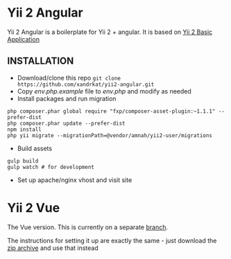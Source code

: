 Yii 2 Angular
============================

Yii 2 Angular is a boilerplate for Yii 2 + angular. It is based on 
[Yii 2 Basic Application](https://github.com/yiisoft/yii2-app-basic)


INSTALLATION
------------

* Download/clone this repo ```git clone https://github.com/xandrkat/yii2-angular.git```
* Copy *env.php.example* file to *env.php* and modify as needed 
* Install packages and run migration

```
php composer.phar global require "fxp/composer-asset-plugin:~1.1.1" --prefer-dist
php composer.phar update --prefer-dist
npm install
php yii migrate --migrationPath=@vendor/amnah/yii2-user/migrations
```

* Build assets

```
gulp build
gulp watch # for development
```

* Set up apache/nginx vhost and visit site

Yii 2 Vue
============================

The Vue version. This is currently on a separate
[branch](https://github.com/xandrkat/yii2-angular/tree/vue).

The instructions for setting it up are exactly the same - just download the
[zip archive](https://github.com/xandrkat/yii2-angular/archive/vue.zip) and use that
instead
